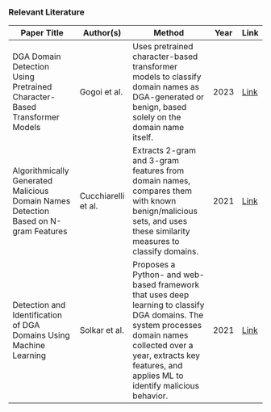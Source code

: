 ### Relevant Literature

| **Paper Title**                                                                        | **Author(s)**          | **Method**                                                                                                                                                                                                                              | **Year** | **Link**                                                                                     |
|----------------------------------------------------------------------------------------|------------------------|------------------------------------------------------------------------------------------------------------------------------------------------------------------------------------------------------------------------------------------|----------|----------------------------------------------------------------------------------------------|
| DGA Domain Detection Using Pretrained Character-Based Transformer Models               | Gogoi et al.           | Uses pretrained character-based transformer models to classify domain names as DGA-generated or benign, based solely on the domain name itself.                                                  | 2023     | [Link](https://ieeexplore.ieee.org/document/10183602/authors#authors)                        |
| Algorithmically Generated Malicious Domain Names Detection Based on N-gram Features    | Cucchiarelli et al.    | Extracts 2-gram and 3-gram features from domain names, compares them with known benign/malicious sets, and uses these similarity measures to classify domains.                                   | 2021     | [Link](https://www.sciencedirect.com/science/article/abs/pii/S0957417420311957?via=ihub)     |
| Detection and Identification of DGA Domains Using Machine Learning                     | Solkar et al.          | Proposes a Python- and web-based framework that uses deep learning to classify DGA domains. The system processes domain names collected over a year, extracts key features, and applies ML to identify malicious behavior.               | 2021     | [Link](https://papers.ssrn.com/sol3/papers.cfm?abstract_id=3852828)                          |
